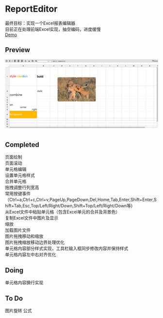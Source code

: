 # ReportEditor
最终目标：实现一个Excel报表编辑器  
目前正在处理前端Excel实现，抽空编码，进度缓慢  
[Demo](https://yuhuali.github.io/report-editor)

## Preview
![img](https://github.com/YuhuaLi/report-editor/blob/gh-pages/%E6%8D%95%E8%8E%B7.PNG?raw=true)

## Completed

页面绘制  
页面滚动  
单元格编辑  
设置单元格样式  
合并单元格  
拖拽调整行列宽高  
常用按键事件（Ctrl+a,Ctrl+c,Ctrl+v,PageUp,PageDown,Del,Home,Tab,Enter,Shift+Enter,Shift+Tab,Esc,Top/Left/Right/Down,Shift+Top/Left/Right/Down等)  
从Excel文件中粘贴单元格（包含Excel单元的合并及背景色）  
复制Excel文件中图片及显示  
缩放  
加载图片文件  
图片拖拽移动和缩放  
图片拖拽缩放移动边界处理优化  
单元格内容部分样式实现，工具栏输入框同步修改内容并保持样式  
单元格内容左中右对齐优化

## Doing
单元格内容换行实现

## To Do
图片旋转
公式


